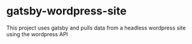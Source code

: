 # gatsby-wordpress-site

This project uses gatsby and pulls data from a headless wordpress site using the wordpress API
